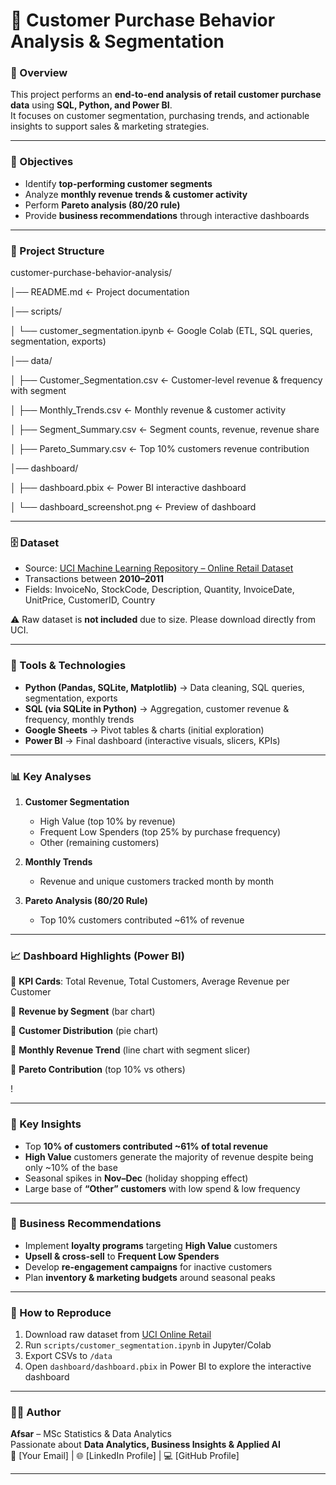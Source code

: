 # 🛒 Customer Purchase Behavior Analysis & Segmentation

### 📌 Overview
This project performs an **end-to-end analysis of retail customer purchase data** using **SQL, Python, and Power BI**.  
It focuses on customer segmentation, purchasing trends, and actionable insights to support sales & marketing strategies.

---

### 🎯 Objectives
- Identify **top-performing customer segments**
- Analyze **monthly revenue trends & customer activity**
- Perform **Pareto analysis (80/20 rule)**
- Provide **business recommendations** through interactive dashboards

---

### 📂 Project Structure
customer-purchase-behavior-analysis/

│── README.md <- Project documentation

│── scripts/

│ └── customer_segmentation.ipynb <- Google Colab (ETL, SQL queries, segmentation, exports)

│── data/

│ ├── Customer_Segmentation.csv <- Customer-level revenue & frequency with segment

│ ├── Monthly_Trends.csv <- Monthly revenue & customer activity

│ ├── Segment_Summary.csv <- Segment counts, revenue, revenue share

│ ├── Pareto_Summary.csv <- Top 10% customers revenue contribution

│── dashboard/

│ ├── dashboard.pbix <- Power BI interactive dashboard

│ └── dashboard_screenshot.png <- Preview of dashboard

---

### 🗄️ Dataset
- Source: [UCI Machine Learning Repository – Online Retail Dataset](https://archive.ics.uci.edu/ml/datasets/online+retail)
- Transactions between **2010–2011**
- Fields: InvoiceNo, StockCode, Description, Quantity, InvoiceDate, UnitPrice, CustomerID, Country

⚠️ Raw dataset is **not included** due to size. Please download directly from UCI.

---

### 🔧 Tools & Technologies
- **Python (Pandas, SQLite, Matplotlib)** → Data cleaning, SQL queries, segmentation, exports
- **SQL (via SQLite in Python)** → Aggregation, customer revenue & frequency, monthly trends
- **Google Sheets** → Pivot tables & charts (initial exploration)
- **Power BI** → Final dashboard (interactive visuals, slicers, KPIs)

---

### 📊 Key Analyses
1. **Customer Segmentation**
   - High Value (top 10% by revenue)
   - Frequent Low Spenders (top 25% by purchase frequency)
   - Other (remaining customers)

2. **Monthly Trends**
   - Revenue and unique customers tracked month by month

3. **Pareto Analysis (80/20 Rule)**
   - Top 10% customers contributed ~61% of revenue

---

### 📈 Dashboard Highlights (Power BI)
📌 **KPI Cards**: Total Revenue, Total Customers, Average Revenue per Customer

📌 **Revenue by Segment** (bar chart)

📌 **Customer Distribution** (pie chart)

📌 **Monthly Revenue Trend** (line chart with segment slicer)

📌 **Pareto Contribution** (top 10% vs others)

!

---

### 📑 Key Insights
- Top **10% of customers contributed ~61% of total revenue**
- **High Value** customers generate the majority of revenue despite being only ~10% of the base
- Seasonal spikes in **Nov–Dec** (holiday shopping effect)
- Large base of **“Other” customers** with low spend & low frequency

---

### 🚀 Business Recommendations
- Implement **loyalty programs** targeting **High Value** customers
- **Upsell & cross-sell** to **Frequent Low Spenders**
- Develop **re-engagement campaigns** for inactive customers
- Plan **inventory & marketing budgets** around seasonal peaks

---

### 📝 How to Reproduce
1. Download raw dataset from [UCI Online Retail](https://archive.ics.uci.edu/ml/datasets/online+retail)
2. Run `scripts/customer_segmentation.ipynb` in Jupyter/Colab
3. Export CSVs to `/data`
4. Open `dashboard/dashboard.pbix` in Power BI to explore the interactive dashboard

---

### 👨‍💻 Author
**Afsar** – MSc Statistics & Data Analytics  
Passionate about **Data Analytics, Business Insights & Applied AI**  
📧 [Your Email] | 🌐 [LinkedIn Profile] | 💻 [GitHub Profile]

---
